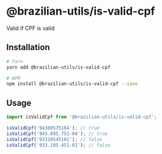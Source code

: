 # @brazilian-utils/is-valid-cpf

Valid if CPF is valid

## Installation

```sh
# Yarn
yarn add @brazilian-utils/is-valid-cpf

# NPM
npm install @brazilian-utils/is-valid-cpf --save
```

## Usage

```js
import isValidCpf from '@brazilian-utils/is-valid-cpf';

isValidCpf('94389575104'); // true
isValidCpf('943.895.751-04'); // true
isValidCpf('93319545101'); // false
isValidCpf('933.195.451-01'); // false
```
